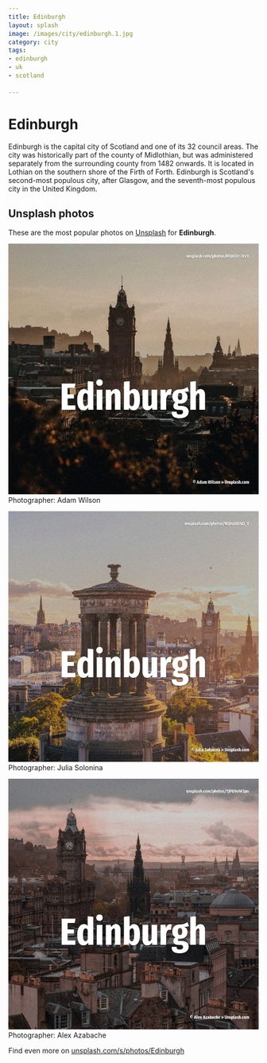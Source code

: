 ```yaml
---
title: Edinburgh
layout: splash
image: /images/city/edinburgh.1.jpg
category: city
tags:
- edinburgh
- uk
- scotland

---
```

# Edinburgh

Edinburgh  is the capital city of Scotland and one of its 32 council areas. The city was historically part of the county of Midlothian, but was administered separately from  the surrounding county from 1482 onwards. It is located in Lothian on the southern shore of the Firth of Forth. Edinburgh is Scotland's second-most populous city, after Glasgow, and the seventh-most populous  city in the United Kingdom.  

 
## Unsplash photos
These are the most popular photos on [Unsplash](https://unsplash.com) for **Edinburgh**.
 
![Edinburgh](/images/city/edinburgh.1.jpg)
Photographer:  Adam Wilson
 
![Edinburgh](/images/city/edinburgh.2.jpg)
Photographer:  Julia Solonina
 
![Edinburgh](/images/city/edinburgh.3.jpg)
Photographer:  Alex Azabache
 
Find even more on [unsplash.com/s/photos/Edinburgh](https://unsplash.com/s/photos/Edinburgh)
 
